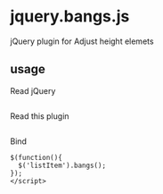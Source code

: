 jquery.bangs.js
===============

jQuery plugin for Adjust height elemets

## usage
Read jQuery
````<script src="jquery.js"></script>
````

Read this plugin
````<script src="jquery.bangs.js"></script>
````

Bind
````<script>
$(function(){
  $('listItem').bangs();
});
</script>
````






